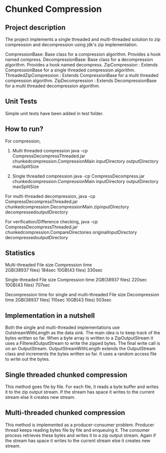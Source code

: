 # Chunked Compression

Project description
--------------------
The project implements a single threaded and multi-threaded solution to zip
compression and decompression using jdk's zip implementation.

CompressionBase: Base class for a compression algorithm. Provides a hook named compress.
DecompressionBase: Base class for a decompression algorithm. Provides a hook named decompress.
ZipCompression : Extends CompressionBase for a single threaded compression algorithm.
ThreadedZipCompression : Extends CompressionBase for a multi threaded compression algorithm.
ZipDecompression : Extends DecompressionBase for a multi threaded decompression algorithm.

Unit Tests
--------------
Simple unit tests have been added in test folder.


How to run?
--------------------
For compression,
1. Multi threaded compression
java -cp CompressDecompressThreaded.jar chunkedcompression.CompressionMain inputDirectory outputDirectory maxSplitSize

2. Single threaded compression
java -cp CompressDecompress.jar chunkedcompression.CompressionMain inputDirectory outputDirectory maxSplitSize


For multi-threaded decompression,
java -cp CompressDecompressThreaded.jar chunkedcompression.DecompressionMain zipinputDirectory decompressedoutputDirectory


For verification/Difference checking,
java -cp CompressDecompressThreaded.jar chunkedcompression.CompareDirectories originalInputDirectory decompressedoutputDirectory
 


Statistics
------------

Multi-threaded
File size	        Compression time	
2GB(38937 files)         184sec
10GB(43 files)           330sec

Single-threaded
File size	        Compression time
2GB(38937 files)         220sec
10GB(43 files)           707sec

Decompression time for single and multi-threaded
 File size	        Decompression time
 2GB(38937 files)         110sec
 10GB(43 files)           503sec
 


Implementation in a nutshell
-------------------------------
Both the single and multi-threaded implementations use OutstreamWithLength as the data sink. The main idea is to keep track of the bytes written so far. When a byte array is written to a ZipOutputStream it uses a FilteredOutputStream to write the zipped bytes. The final write call is on an OutputStream. OutputStreamWithLength extends the OutputStream class and increments the bytes written so far. It uses a random access file to write out the bytes.


Single threaded chunked compression
----------------------------------
This method goes file by file. For each file, it reads a byte buffer and writes it to the zip output stream. If the stream has space it writes to the current stream else it creates new stream.

Multi-threaded chunked compression
-----------------------------------
This method is implemented as a producer-consumer problem. Producer thread keeps reading bytes file by file and enqueuing it. The consumer process retrieves these bytes and writes it to a zip output stream. Again if the stream has space it writes to the current stream else it creates new stream.